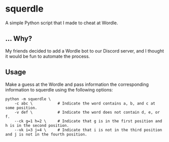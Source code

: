 # squerdle
A simple Python script that I made to cheat at Wordle.

## ... Why?
My friends decided to add a Wordle bot to our Discord server, and I thought it
would be fun to automate the process.

## Usage
Make a guess at the Wordle and pass information the corresponding information
to squerdle using the following options:

```
python -m squerdle \
    -c abc \           # Indicate the word contains a, b, and c at some position.
    -v def \           # Indicate the word does not contain d, e, or f.
    --ck g=1 h=2 \     # Indicate that g is in the first position and h is in the second position.
    --vk i=3 j=4 \     # Indicate that i is not in the third position and j is not in the fourth position.
```
